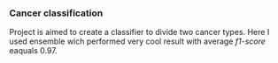 ### Cancer classification 
Project is aimed to create a classifier to divide two cancer types. Here I used ensemble wich performed very cool result with average *f1-score* eaquals 0.97. 
